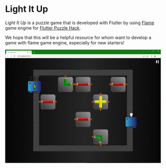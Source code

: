 # Light It Up

*Light It Up* is a puzzle game that is developed with Flutter by using [Flame](https://docs.flame-engine.org/1.0.0/) game engine for [Flutter Puzzle Hack](https://flutterhack.devpost.com/).

We hope that this will be a helpful resource for whom want to develop a game with flame game engine, especially for new starters!

![Android1](assets/readme/web_1.png)